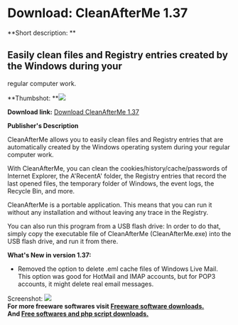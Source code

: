 # Download: CleanAfterMe 1.37

**Short description: **

## Easily clean files and Registry entries created by the Windows during your
regular computer work.

  
**Thumbshot: **![](http://www.freewarefiles.com/screenshot/cleanafterme_md.gif)   
  
**Download link:** [Download CleanAfterMe 1.37](http://freesoftwares.boysofts.com/CleanAfterMe_program_42026.html)  
  

**Publisher's Description**  
  

CleanAfterMe allows you to easily clean files and Registry entries that are
automatically created by the Windows operating system during your regular
computer work.

With CleanAfterMe, you can clean the cookies/history/cache/passwords of
Internet Explorer, the A'RecentA' folder, the Registry entries that record the
last opened files, the temporary folder of Windows, the event logs, the
Recycle Bin, and more.

CleanAfterMe is a portable application. This means that you can run it without
any installation and without leaving any trace in the Registry.

You can also run this program from a USB flash drive: In order to do that,
simply copy the executable file of CleanAfterMe (CleanAfterMe.exe) into the
USB flash drive, and run it from there.

**What's New in version 1.37:**

  * Removed the option to delete .eml cache files of Windows Live Mail. This option was good for HotMail and IMAP accounts, but for POP3 accounts, it might delete real email messages. 

  
  
Screenshot: ![](http://www.freewarefiles.com/screenshot/cleanafterme.gif)  
**For more freeware softwares visit [Freeware software downloads.](http://freesoftwares.boysofts.com/)**   
**And [Free softwares and php script downloads.](http://www.boysofts.com/)**

